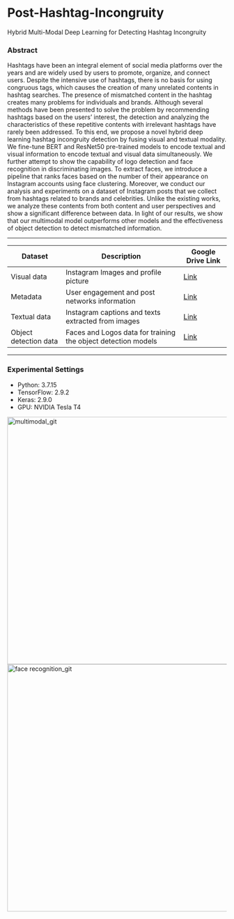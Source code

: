 # Post-Hashtag-Incongruity
Hybrid Multi-Modal Deep Learning for Detecting Hashtag Incongruity

### Abstract

Hashtags have been an integral element of social media platforms over the years and are widely used by users to promote, organize, and connect users. Despite the intensive use of hashtags, there is no basis for using congruous tags, which causes the creation of many unrelated contents in hashtag searches. The presence of mismatched content in the hashtag creates many problems for individuals and brands. Although several methods have been presented to solve the problem by recommending hashtags based on the users’ interest, the detection and analyzing the characteristics of these repetitive contents with irrelevant hashtags have rarely been addressed. To this end, we propose a novel hybrid deep learning hashtag incongruity detection by fusing visual and textual modality. We fine-tune BERT and ResNet50 pre-trained models to encode textual and visual information to encode textual and visual data simultaneously. We further attempt to show the capability of logo detection and face recognition in discriminating images. To extract faces, we introduce a pipeline that ranks faces based on the number of their appearance on Instagram accounts using face clustering. Moreover, we conduct our analysis and experiments on a dataset of Instagram posts that we collect from hashtags related to brands and celebrities. Unlike the existing works, we analyze these contents from both content and user perspectives and show a significant difference between data. In light of our results, we show that our multimodal model outperforms other models and the effectiveness of object detection to detect mismatched information.

-------------

| Dataset  | Description | Google Drive Link |
| ------------- | ------------- | ------------- |
| Visual data  | Instagram Images and profile picture | [Link](https://drive.google.com/drive/folders/1yqd_8G3y9wIKF3qrmK0di-U8BExaitvB?usp=share_link) |
| Metadata | User engagement and post networks information | [Link](https://drive.google.com/drive/folders/1WGf5QrmrPnAcqtAUgWM9PKm1v8kvp9FN?usp=share_link) |
| Textual data  | Instagram captions and texts extracted from images | [Link](https://drive.google.com/drive/folders/1f_Updim7Ug4vn6W-69v3iV8RSriTV2n3?usp=share_link) |
| Object detection data | Faces and Logos data for training the object detection models | [Link](https://drive.google.com/drive/folders/174aNN58CqlWum6SY1AzJr4e1u2o_X3bT?usp=share_link) |

-------------

### Experimental Settings
* Python: 3.7.15
* TensorFlow: 2.9.2
* Keras: 2.9.0
* GPU: NVIDIA Tesla T4

<img width="568" alt="multimodal_git" src="https://user-images.githubusercontent.com/47991444/198833802-cf755327-f906-46b6-80e5-893779305bb2.png">
<img width="568" alt="face recognition_git" src="https://user-images.githubusercontent.com/47991444/198833465-dc916186-628a-402b-90d8-133ce35d509f.png">
